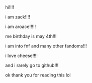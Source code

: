 hi!!!!

i am zack!!!!

i am aroace!!!!!

me birthday is may 4th!!!

i am into fnf and many other fandoms!!!

i love cheese!!!!

and i rarely go to github!!!

ok thank you for reading this lol
